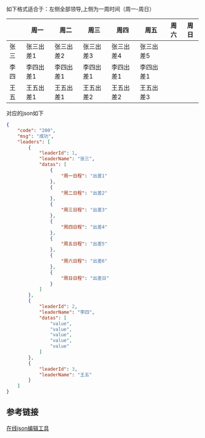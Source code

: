 如下格式适合于：左侧全部领导,上侧为一周时间（周一-周日）

|      | 周一      | 周二      | 周三      | 周四      | 周五      | 周六 | 周日 |
| ---- | --------- | --------- | --------- | --------- | --------- | ---- | ---- |
| 张三 | 张三出差1 | 张三出差2 | 张三出差3 | 张三出差4 | 张三出差5 |      |      |
| 李四 | 李四出差1 | 李四出差1 | 李四出差1 | 李四出差1 | 李四出差1 |      |      |
| 王五 | 王五出差1 | 王五出差1 | 王五出差2 | 王五出差2 | 王五出差3 |      |      |

对应的json如下

```json
{
    "code": "200",
    "msg": "成功",
    "leaders": [
        {
            "leaderId": 1,
            "leaderName": "张三",
            "datas": [
                {
                    "周一日程": "出差1"
                },
                {
                    "周二日程": "出差2"
                },
                {
                    "周三日程": "出差3"
                },
                {
                    "周四日程": "出差4"
                },
                {
                    "周五日程": "出差5"
                },
                {
                    "周六日程": "出差6"
                },
                {
                    "周日日程": "出差日"
                }
            ]
        },
        {
            "leaderId": 2,
            "leaderName": "李四",
            "datas": [
                "value",
                "value",
                "value",
                "value",
                "value"
            ]
        },
        {
            "leaderId": 3,
            "leaderName": "王五"
        }
    ]
}
```

## 参考链接

[在线json编辑工具](http://json.la/online.html)